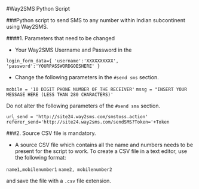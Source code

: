 #Way2SMS Python Script

###Python script to send SMS to any number within Indian subcontinent using Way2SMS.

####1. Parameters that need to be changed 
* Your Way2SMS Username and Password in the 

`login_form_data={
	'username':'XXXXXXXXXX',
	'password':'YOURPASSWORDGOESHERE'
}`

* Change the following parameters in the `#send sms` section.

`mobile = '10 DIGIT PHONE NUMBER OF THE RECEIVER'`
`mssg = "INSERT YOUR MESSAGE HERE (LESS THAN 280 CHARACTERS)'`

Do not alter the following parameters of the `#send sms` section.

`url_send = 'http://site24.way2sms.com/smstoss.action'
referer_send='http://site24.way2sms.com/sendSMS?Token='+Token`

###2. Source CSV file is mandatory.
* A source CSV file which contains all the name and numbers needs to be present for the script to work. To create a CSV file in a text editor, use the following format:

`name1,mobilenumber1`
`name2, mobilenumber2`

and save the file with a `.csv` file extension.
